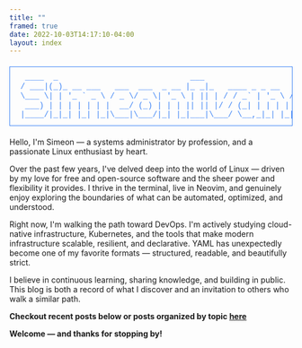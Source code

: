 ```yaml
---
title: ""
framed: true
date: 2022-10-03T14:17:10-04:00
layout: index
---
```


<style>
.figlet-banner {
    display: block !important;
    font-family: 'Courier New', Courier, monospace !important;
    font-size: 14px !important;
    line-height: 1.2 !important;
    white-space: pre !important;
    color: #3b82f6 !important;
    background: transparent !important;
    margin: 20px 0 !important;
    padding: 10px !important;
    overflow-x: auto !important;
    border: 1px solid #3b82f6;
}
</style>

<pre class="figlet-banner">
  ____  _                            ___
 / ___|(_)_ __ ___   ___  ___  _ __ |_ _|_   ____ _ _ __   _____   __
 \___ \| | '_ ` _ \ / _ \/ _ \| '_ \ | || | / / _` | '_ \ / _ \ \ / /
  ___) | | | | | | |  __/ (_) | | | || || |/ / (_| | | | | (_) \ V /
 |____/|_|_| |_| |_|\___|\___/|_| |_|___|\___/ \__,_|_| |_|\___/ \_/
</pre>

Hello, I'm Simeon — a systems administrator by profession, and a passionate Linux enthusiast by heart.

Over the past few years, I've delved deep into the world of Linux — driven by my love for free and open-source software and the sheer power and flexibility it provides. I thrive in the terminal, live in Neovim, and genuinely enjoy exploring the boundaries of what can be automated, optimized, and understood.

Right now, I'm walking the path toward DevOps. I'm actively studying cloud-native infrastructure, Kubernetes, and the tools that make modern infrastructure scalable, resilient, and declarative. YAML has unexpectedly become one of my favorite formats — structured, readable, and beautifully strict.

I believe in continuous learning, sharing knowledge, and building in public. This blog is both a record of what I discover and an invitation to others who walk a similar path.

**Checkout recent posts below or posts organized by topic [here](/topics)**

**Welcome — and thanks for stopping by!**


